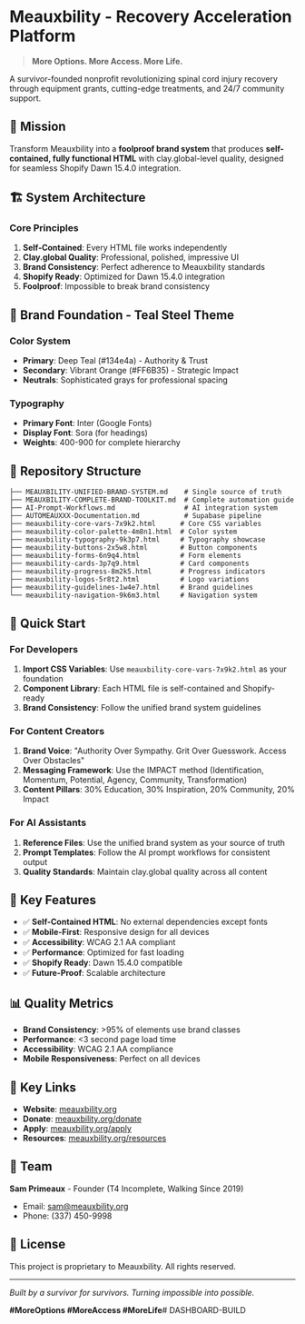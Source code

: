 # Meauxbility - Recovery Acceleration Platform

> **More Options. More Access. More Life.**

A survivor-founded nonprofit revolutionizing spinal cord injury recovery through equipment grants, cutting-edge treatments, and 24/7 community support.

## 🎯 Mission

Transform Meauxbility into a **foolproof brand system** that produces **self-contained, fully functional HTML** with clay.global-level quality, designed for seamless Shopify Dawn 15.4.0 integration.

## 🏗️ System Architecture

### Core Principles
1. **Self-Contained**: Every HTML file works independently
2. **Clay.global Quality**: Professional, polished, impressive UI
3. **Brand Consistency**: Perfect adherence to Meauxbility standards
4. **Shopify Ready**: Optimized for Dawn 15.4.0 integration
5. **Foolproof**: Impossible to break brand consistency

## 🎨 Brand Foundation - Teal Steel Theme

### Color System
- **Primary**: Deep Teal (#134e4a) - Authority & Trust
- **Secondary**: Vibrant Orange (#FF6B35) - Strategic Impact
- **Neutrals**: Sophisticated grays for professional spacing

### Typography
- **Primary Font**: Inter (Google Fonts)
- **Display Font**: Sora (for headings)
- **Weights**: 400-900 for complete hierarchy

## 📁 Repository Structure

```
├── MEAUXBILITY-UNIFIED-BRAND-SYSTEM.md    # Single source of truth
├── MEAUXBILITY-COMPLETE-BRAND-TOOLKIT.md  # Complete automation guide
├── AI-Prompt-Workflows.md                 # AI integration system
├── AUTOMEAUXXX-Documentation.md           # Supabase pipeline
├── meauxbility-core-vars-7x9k2.html      # Core CSS variables
├── meauxbility-color-palette-4m8n1.html  # Color system
├── meauxbility-typography-9k3p7.html     # Typography showcase
├── meauxbility-buttons-2x5w8.html        # Button components
├── meauxbility-forms-6n9q4.html          # Form elements
├── meauxbility-cards-3p7q9.html          # Card components
├── meauxbility-progress-8m2k5.html       # Progress indicators
├── meauxbility-logos-5r8t2.html          # Logo variations
├── meauxbility-guidelines-1w4e7.html     # Brand guidelines
└── meauxbility-navigation-9k6m3.html     # Navigation system
```

## 🚀 Quick Start

### For Developers
1. **Import CSS Variables**: Use `meauxbility-core-vars-7x9k2.html` as your foundation
2. **Component Library**: Each HTML file is self-contained and Shopify-ready
3. **Brand Consistency**: Follow the unified brand system guidelines

### For Content Creators
1. **Brand Voice**: "Authority Over Sympathy. Grit Over Guesswork. Access Over Obstacles"
2. **Messaging Framework**: Use the IMPACT method (Identification, Momentum, Potential, Agency, Community, Transformation)
3. **Content Pillars**: 30% Education, 30% Inspiration, 20% Community, 20% Impact

### For AI Assistants
1. **Reference Files**: Use the unified brand system as your source of truth
2. **Prompt Templates**: Follow the AI prompt workflows for consistent output
3. **Quality Standards**: Maintain clay.global quality across all content

## 🎯 Key Features

- ✅ **Self-Contained HTML**: No external dependencies except fonts
- ✅ **Mobile-First**: Responsive design for all devices
- ✅ **Accessibility**: WCAG 2.1 AA compliant
- ✅ **Performance**: Optimized for fast loading
- ✅ **Shopify Ready**: Dawn 15.4.0 compatible
- ✅ **Future-Proof**: Scalable architecture

## 📊 Quality Metrics

- **Brand Consistency**: >95% of elements use brand classes
- **Performance**: <3 second page load time
- **Accessibility**: WCAG 2.1 AA compliance
- **Mobile Responsiveness**: Perfect on all devices

## 🔗 Key Links

- **Website**: [meauxbility.org](https://meauxbility.org)
- **Donate**: [meauxbility.org/donate](https://meauxbility.org/donate)
- **Apply**: [meauxbility.org/apply](https://meauxbility.org/apply)
- **Resources**: [meauxbility.org/resources](https://meauxbility.org/resources)

## 👥 Team

**Sam Primeaux** - Founder (T4 Incomplete, Walking Since 2019)
- Email: sam@meauxbility.org
- Phone: (337) 450-9998

## 📄 License

This project is proprietary to Meauxbility. All rights reserved.

---

*Built by a survivor for survivors. Turning impossible into possible.*

**#MoreOptions #MoreAccess #MoreLife**# DASHBOARD-BUILD
